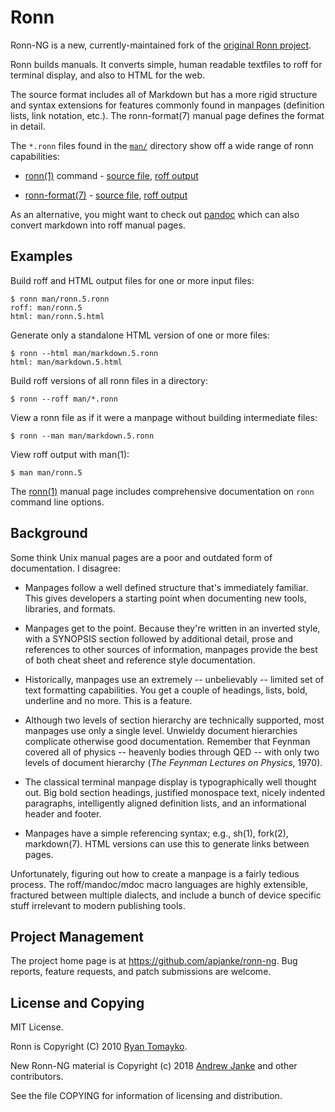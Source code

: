 # Ronn

Ronn-NG is a new, currently-maintained fork of the [original Ronn 
project](https://github.com/rtomayko/ronn).

Ronn builds manuals. It converts simple, human readable textfiles to roff for
terminal display, and also to HTML for the web.

The source format includes all of Markdown but has a more rigid structure and
syntax extensions for features commonly found in manpages (definition lists,
link notation, etc.). The ronn-format(7) manual page defines the format in
detail.

The `*.ronn` files found in the [`man/`][1] directory show off a wide range of
ronn capabilities:

  * [ronn(1)](http://rtomayko.github.com/ronn/ronn.1) command -
    [source file](http://github.com/apjanke/ronn-ng/blob/master/man/ronn.1.ronn),
    [roff output](http://github.com/apjanke/ronn-ng/blob/master/man/ronn.1)

  * [ronn-format(7)](http://rtomayko.github.com/ronn/ronn-format.7) -
    [source file](http://github.com/apjanke/ronn-ng/blob/master/man/ronn-format.7.ronn),
    [roff output](http://github.com/apjanke/ronn-ng/blob/master/man/ronn-format.7)

[1]: http://github.com/apjanke/ronn-ng/tree/master/man

As an alternative, you might want to check out [pandoc](http://johnmacfarlane.net/pandoc/) which can also convert markdown into roff manual pages.

## Examples

Build roff and HTML output files for one or more input files:

    $ ronn man/ronn.5.ronn
    roff: man/ronn.5
    html: man/ronn.5.html

Generate only a standalone HTML version of one or more files:

    $ ronn --html man/markdown.5.ronn
    html: man/markdown.5.html

Build roff versions of all ronn files in a directory:

    $ ronn --roff man/*.ronn

View a ronn file as if it were a manpage without building intermediate files:

    $ ronn --man man/markdown.5.ronn

View roff output with man(1):

    $ man man/ronn.5

The [ronn(1)](http://rtomayko.github.com/ronn/ronn.1) manual page includes
comprehensive documentation on `ronn` command line options.

## Background

Some think Unix manual pages are a poor and outdated form of documentation. I
disagree:

- Manpages follow a well defined structure that's immediately familiar. This
  gives developers a starting point when documenting new tools, libraries, and
  formats.

- Manpages get to the point. Because they're written in an inverted style, with
  a SYNOPSIS section followed by additional detail, prose and references to
  other sources of information, manpages provide the best of both cheat sheet
  and reference style documentation.

- Historically, manpages use an extremely -- unbelievably -- limited set of
  text formatting capabilities. You get a couple of headings, lists, bold,
  underline and no more. This is a feature.

- Although two levels of section hierarchy are technically supported, most
  manpages use only a single level. Unwieldy document hierarchies complicate
  otherwise good documentation. Remember that Feynman covered all of physics
  -- heavenly bodies through QED -- with only two levels of document hierarchy
  (_The Feynman Lectures on Physics_, 1970).

- The classical terminal manpage display is typographically well thought out.
  Big bold section headings, justified monospace text, nicely indented
  paragraphs, intelligently aligned definition lists, and an informational
  header and footer.

- Manpages have a simple referencing syntax; e.g., sh(1), fork(2), markdown(7).
  HTML versions can use this to generate links between pages.

Unfortunately, figuring out how to create a manpage is a fairly tedious process.
The roff/mandoc/mdoc macro languages are highly extensible, fractured between
multiple dialects, and include a bunch of device specific stuff irrelevant to
modern publishing tools.


## Project Management

The project home page is at https://github.com/apjanke/ronn-ng. Bug reports,
feature requests, and patch submissions are welcome.

## License and Copying

MIT License.

Ronn is Copyright (C) 2010 [Ryan Tomayko](http://tomayko.com/about).

New Ronn-NG material is Copyright (c) 2018 [Andrew Janke](https://apjanke.net)
and other contributors.

See the file COPYING for information of licensing and distribution.
